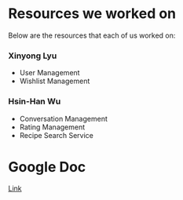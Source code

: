 # Resources we worked on

Below are the resources that each of us worked on:
### Xinyong Lyu 
- User Management
- Wishlist Management

### Hsin-Han Wu 
- Conversation Management
- Rating Management
- Recipe Search Service

# Google Doc 
[Link](https://docs.google.com/document/d/11QA-RulWM7kEEBUi_Iv_tapbzXh28LdmxKrrXEKIvHQ/edit?usp=sharing)